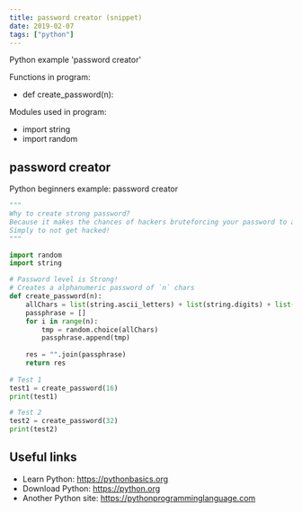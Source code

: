 ```yaml
---
title: password creator (snippet)
date: 2019-02-07
tags: ["python"]
---
```

Python example 'password creator'

Functions in program: 
* def create_password(n):

Modules used in program: 
* import string
* import random

## password creator

Python beginners example: password creator

```python
"""
Why to create strong password?
Because it makes the chances of hackers bruteforcing your password to almost 0%
Simply to not get hacked!
"""

import random
import string

# Password level is Strong!
# Creates a alphanumeric password of `n` chars 
def create_password(n):
    allChars = list(string.ascii_letters) + list(string.digits) + list(string.punctuation)
    passphrase = []
    for i in range(n):
        tmp = random.choice(allChars)
        passphrase.append(tmp)
    
    res = "".join(passphrase)
    return res
    
# Test 1
test1 = create_password(16)
print(test1)

# Test 2 
test2 = create_password(32)
print(test2)


```

## Useful links

- Learn Python: https://pythonbasics.org
- Download Python: https://python.org
- Another Python site: https://pythonprogramminglanguage.com

